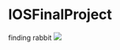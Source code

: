 # IOSFinalProject
finding rabbit
![](https://cdn-images-1.medium.com/max/800/1*TmlMHAu5_uDv5MYhQnBOtQ.gif)
